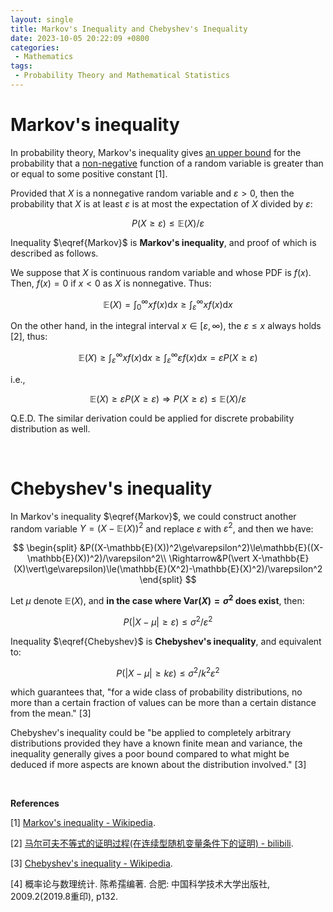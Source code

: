 ```yaml
---
layout: single
title: Markov's Inequality and Chebyshev's Inequality
date: 2023-10-05 20:22:09 +0800
categories:
 - Mathematics
tags:
 - Probability Theory and Mathematical Statistics
---
```


# Markov's inequality

In probability theory, Markov's inequality gives <u>an upper bound</u> for the probability that a <u>non-negative</u> function of a random variable is greater than or equal to some positive constant [1]. 

Provided that $X$ is a nonnegative random variable and $\varepsilon > 0$, then the probability that $X$ is at least  $\varepsilon$ is at most the expectation of $X$ divided by $\varepsilon$:

$$
P(X\ge\varepsilon)\le\mathbb{E}(X)/\varepsilon \label{Markov}
$$

Inequality $\eqref{Markov}$ is **Markov's inequality**, and proof of which is described as follows.

We suppose that $X$ is continuous random variable and whose PDF is $f(x)$. Then, $f(x)=0$ if $x<0$ as $X$ is nonnegative. Thus:

$$
\mathbb{E}(X)=\int_0^\infty xf(x)\mathrm{d}x\ge\int_\varepsilon^\infty xf(x)\mathrm{d}x
$$

On the other hand, in the integral interval $x\in[\varepsilon,\infty)$, the $\varepsilon\le x$ always holds [2], thus:

$$
\mathbb{E}(X)\ge\int_\varepsilon^\infty xf(x)\mathrm{d}x\ge\int_\varepsilon^\infty\varepsilon f(x)\mathrm{d}x=\varepsilon P(X\ge\varepsilon)
$$

i.e., 

$$
\mathbb{E}(X)\ge\varepsilon P(X\ge\varepsilon)\Rightarrow P(X\ge\varepsilon)\le\mathbb{E}(X)/\varepsilon
$$


Q.E.D.  The similar derivation could be applied for discrete probability distribution as well.

<br>

# Chebyshev's inequality

In Markov's inequality $\eqref{Markov}$, we could construct another random variable $Y=(X-\mathbb{E}(X))^2$ and replace $\varepsilon$ with $\varepsilon^2$, and then we have:

$$
\begin{split}
&P((X-\mathbb{E}(X))^2\ge\varepsilon^2)\le\mathbb{E}((X-\mathbb{E}(X))^2)/\varepsilon^2\\
\Rightarrow&P(\vert X-\mathbb{E}(X)\vert\ge\varepsilon)\le(\mathbb{E}(X^2)-\mathbb{E}(X)^2)/\varepsilon^2
\end{split}
$$

Let $\mu$ denote $\mathbb{E}(X)$, and **in the case where $\mathrm{Var}(X)=\sigma^2$ does exist**, then:

$$
P(\vert X-\mu\vert\ge\varepsilon)\le\sigma^2/\varepsilon^2\label{Chebyshev}
$$

Inequality $\eqref{Chebyshev}$ is **Chebyshev's inequality**, and equivalent to:

$$
P(\vert X-\mu\vert\ge k\varepsilon)\le\sigma^2/k^2\varepsilon^2
$$

which guarantees that, "for a wide class of probability distributions, no more than a certain fraction of values can be more than a certain distance from the mean." [3]

Chebyshev's inequality could be "be applied to completely arbitrary distributions provided they have a known finite mean and variance, the inequality generally gives a poor bound compared to what might be deduced if more aspects are known about the distribution involved." [3]

<br>

**References**

[1] [Markov's inequality - Wikipedia](https://en.wikipedia.org/wiki/Markov's_inequality).

[2] [马尔可夫不等式的证明过程(在连续型随机变量条件下的证明) - bilibili](https://www.bilibili.com/video/BV1HT4y177YN/?vd_source=8aeddead7f39b0189fff9b14fa090a75).

[3] [Chebyshev's inequality - Wikipedia](https://en.wikipedia.org/wiki/Chebyshev's_inequality).

[4] 概率论与数理统计. 陈希孺编著. 合肥: 中国科学技术大学出版社, 2009.2(2019.8重印), p132.